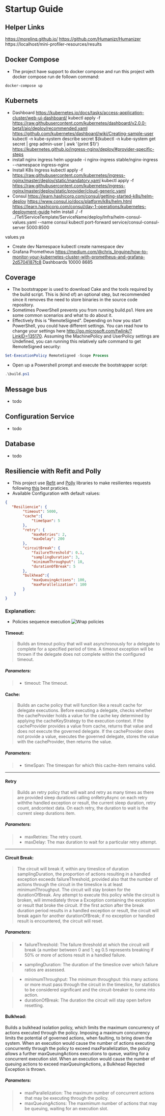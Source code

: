 # Startup Guide
## Helper Links

https://morelinq.github.io/
https://github.com/Humanizr/Humanizer
https://localhost/mini-profiler-resources/results

## Docker Compose
- The project have support to docker compose and run this project with docker compose run de follown command: 
```shell
docker-compose up
```
## Kubernets
- Dashboard
    https://kubernetes.io/docs/tasks/access-application-cluster/web-ui-dashboard/
    kubectl apply -f https://raw.githubusercontent.com/kubernetes/dashboard/v2.0.0-beta1/aio/deploy/recommended.yaml
    https://github.com/kubernetes/dashboard/wiki/Creating-sample-user
    kubectl -n kube-system describe secret $(kubectl -n kube-system get secret | grep admin-user | awk '{print $1}')
https://kubernetes.github.io/ingress-nginx/deploy/#provider-specific-steps
- install nginx ingress
    helm upgrade -i nginx-ingress stable/nginx-ingress --namespace ingress-nginx 
- Install K8s Ingress
    kubectl apply -f https://raw.githubusercontent.com/kubernetes/ingress-nginx/master/deploy/static/mandatory.yaml
    kubectl apply -f https://raw.githubusercontent.com/kubernetes/ingress-nginx/master/deploy/static/provider/cloud-generic.yaml
- Consul  https://learn.hashicorp.com/consul/getting-started-k8s/helm-deploy
https://www.consul.io/docs/platform/k8s/helm.html
https://learn.hashicorp.com/consul/day-1-operations/kubernetes-deployment-guide
    helm install ./ -f ../Tef/ServiceTemplate/ServiceName/deploy/Infra/helm-consul-values.yaml --name consul
    kubectl port-forward service/consul-consul-server 5000:8500

values.ya
- Create dev Namespace
    kubectl create namespace dev
- Grafana Prometheus
    https://medium.com/@chris_linguine/how-to-monitor-your-kubernetes-cluster-with-prometheus-and-grafana-2d5704187fc8
    Dashboards 
    10000
    8685
## Coverage
- The bootstrapper is used to download Cake and the tools required by the build script. This is (kind of) an optional step, but recommended since it removes the need to store binaries in the source code repository. 
- Sometimes PowerShell prevents you from running build.ps1. Here are some common scenarios and what to do about it.
- Effectively this is "RemoteSigned". Depending on how you start PowerShell, you could have different settings. You can read how to change your settings here http://go.microsoft.com/fwlink/?LinkID=135170. Assuming the MachinePolicy and UserPolicy settings are Undefined, you can running this relatively safe command to get RemoteSigned security:
```powershell
Set-ExecutionPolicy RemoteSigned -Scope Process
```
- Open up a Powershell prompt and execute the bootstrapper script:
```powershell
.\build.ps1
```
## Message bus
- todo
## Configuration Service
- todo
## Database
- todo
## Resiliencie with Refit and Polly
- This project use [Refit](https://github.com/reactiveui/refit) and [Polly](https://github.com/App-vNext/Polly)  libraries to make resilientes requests following [this](https://github.com/App-vNext/Polly/wiki/Transient-fault-handling-and-proactive-resilience-engineering) best praticies.
- Available Configuration with default values:
```json
{
   "Resiliencie": {
        "timeout": 5000,
        "cache":{
            "timeSpan": 5
        },
        "retry": {
            "maxRetries": 2,
            "maxDelay": 200
        },
        "circuitBreak": {
            "failureThreshold": 0.1,
            "samplingDuration": 3,
            "minimumThroughput": 10,
            "durationOfBreak": 5
        },
        "bulkhead":{
            "maxQueuingActions": 100,
            "maxParallelization": 100
        }
    }
}
```
### Explanation:
- Policies sequence execution
![Wrap policies](https://user-images.githubusercontent.com/9608723/32406632-bb7d2a06-c173-11e7-8a83-3f07549eb819.PNG "teste")

#### Timeout:
>Builds an timeout policy that will wait asynchronously for a delegate to complete for a specified period of time. A timeout exception will be thrown if the delegate does not complete within the configured timeout.
##### Parameters:
> - timeout: The timeout.
#### Cache:
> Builds an cache policy that will function like a result cache for delegate executions. Before executing a delegate, checks whether the cacheProvider holds a value for the cache key determined by applying the cacheKeyStrategy to the execution context. If the cacheProvider provides a value from cache, returns that value and does not execute the governed delegate. If the cacheProvider does not provide a value, executes the governed delegate, stores the value with the cacheProvider, then returns the value.
##### Parameters:
> - timeSpan: The timespan for which this cache-item remains valid.
---
#### Retry
> Builds an retry policy that will wait and retry as many times as there are provided sleep durations calling onRetryAsync on each retry withthe handled exception or result, the current sleep duration, retry count, andcontext data. On each retry, the duration to wait is the current sleep durations item.
##### Parameters:
> - maxRetries: The retry count.
> - maxDelay: The max duration to wait for a particular retry attempt.
---
#### Circuit Break:
>The circuit will break if, within any timeslice of duration samplingDuration, the proportion of actions resulting in a handled exception exceeds failureThreshold, provided also that the number of actions through the circuit in the timeslice is at least minimumThroughput. The circuit will stay broken for the durationOfBreak. Any attempt to execute this policy while the circuit is broken, will immediately throw a Exception containing the exception or result that broke the circuit. If the first action after the break duration period results in a handled exception or result, the circuit will break again for another durationOfBreak; if no exception or handled result is encountered, the circuit will reset.

##### Parameters:
> -  failureThreshold: 
        The failure threshold at which the circuit will break (a number between 0 and 1; eg 0.5 represents breaking if 50% or more of actions result in a handled failure.

> - samplingDuration:
        The duration of the timeslice over which failure ratios are assessed.

> - minimumThroughput:
        The minimum throughput: this many actions or more must pass through the circuit in the timeslice, for statistics to be considered significant and the circuit-breaker to come into action.
> - durationOfBreak:
    The duration the circuit will stay open before resetting.

#### Bulkhead:
Builds a bulkhead isolation policy, which limits the maximum concurrency of actions executed through the policy. Imposing a maximum concurrency limits the potential of governed actions, when faulting, to bring down the system. When an execution would cause the number of actions executing concurrently through the policy to exceed maxParallelization, the policy allows a further maxQueuingActions executions to queue, waiting for a concurrent execution slot. When an execution would cause the number of queuing actions to exceed maxQueuingActions, a Bulkhead Rejected Exception is thrown.
##### Parameters:
> - maxParallelization: The maximum number of concurrent actions that may be executing through the policy.
> - maxQueuingActions: The maxmimum number of actions that may be queuing, waiting for an execution slot.